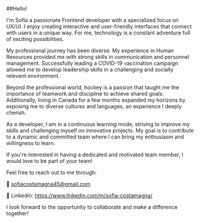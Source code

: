 ##Hello! 

I'm Sofía  a passionate Frontend developer with a specialized focus on UX/UI. I enjoy creating interactive and user-friendly interfaces that connect with users in a unique way. For me, technology is a constant adventure full of exciting possibilities.

My professional journey has been diverse. My experience in Human Resources provided me with strong skills in communication and personnel management. Successfully leading a COVID-19 vaccination campaign allowed me to develop leadership skills in a challenging and socially relevant environment.

Beyond the professional world, hockey is a passion that taught me the importance of teamwork and discipline to achieve shared goals. Additionally, living in Canada for a few months expanded my horizons by exposing me to diverse cultures and languages, an experience I deeply cherish.

As a developer, I am in a continuous learning mode, striving to improve my skills and challenging myself on innovative projects. My goal is to contribute to a dynamic and committed team where I can bring my enthusiasm and willingness to learn.

If you're interested in having a dedicated and motivated team member, I would love to be part of your team!

Feel free to reach out to me through:

📌 sofiacostamagna45@gmail.com

📌 Linkedin: https://www.linkedin.com/in/sofia-costamagna/

I look forward to the opportunity to collaborate and make a difference together!

  
